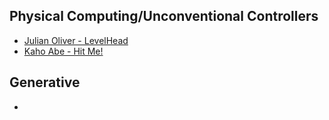 ## Physical Computing/Unconventional Controllers
+ [Julian Oliver - LevelHead](https://vimeo.com/1320756)
+ [Kaho Abe - Hit Me!](https://kahoabe.net/portfolio/hit-me/)

## Generative
+   
